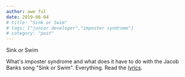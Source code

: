 ```yaml
---
author: awe ful
date: 2019-06-04
# title: "Sink or Swim"
# tags: ["junior developer","imposter syndrome"]
# category: "post"
---
```


Sink or Swim

What's imposter syndrome and what does it have to do with the Jacob Banks song "Sink or Swim". Everything. Read the [lyrics](https://genius.com/Jacob-banks-sink-or-swim-lyrics).

<!-- https://twitter.com/techmariah/status/1134131547534168065 -->
